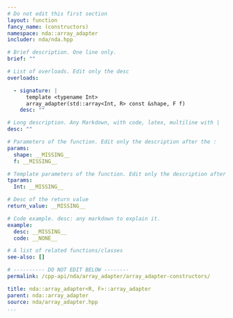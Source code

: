 ```yaml
---
# Do not edit this first section
layout: function
fancy_name: (constructors)
namespace: nda::array_adapter
includer: nda/nda.hpp

# Brief description. One line only.
brief: ""

# List of overloads. Edit only the desc
overloads:

  - signature: |
      template <typename Int>
      array_adapter(std::array<Int, R> const &shape, F f)
    desc: ""

# Long description. Any Markdown, with code, latex, multiline with |
desc: ""

# Parameters of the function. Edit only the description after the :
params:
  shape: __MISSING__
  f: __MISSING__

# Template parameters of the function. Edit only the description after the :
tparams:
  Int: __MISSING__

# Desc of the return value
return_value: __MISSING__

# Code example. desc: any markdown to explain it.
example:
  desc: __MISSING__
  code: __NONE__

# A list of related functions/classes
see-also: []

# ---------- DO NOT EDIT BELOW --------
permalink: /cpp-api/nda/array_adapter/array_adapter-constructors/

title: nda::array_adapter<R, F>::array_adapter
parent: nda::array_adapter
source: nda/array_adapter.hpp
...
```



